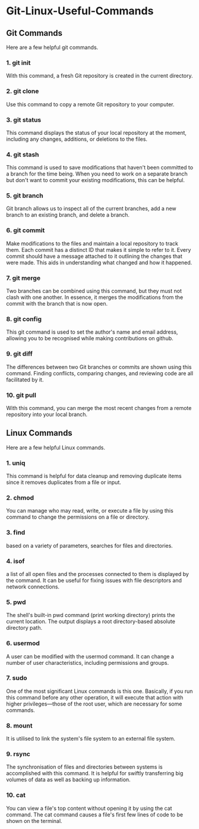 # Git-Linux-Useful-Commands

## Git Commands
Here are a few helpful git commands.

### 1. git init
With this command, a fresh Git repository is created in the current directory.

### 2. git clone
Use this command to copy a remote Git repository to your computer.

### 3. git status
This command displays the status of your local repository at the moment, including any changes, additions, or deletions to the files.

### 4. git stash
This command is used to save modifications that haven't been committed to a branch for the time being. When you need to work on a separate branch but don't want to commit your existing modifications, this can be helpful.

### 5. git branch
Git branch allows us to inspect all of the current branches, add a new branch to an existing branch, and delete a branch.

### 6. git commit
Make modifications to the files and maintain a local repository to track them. Each commit has a distinct ID that makes it simple to refer to it. Every commit should have a message attached to it outlining the changes that were made. This aids in understanding what changed and how it happened.

### 7. git merge
Two branches can be combined using this command, but they must not clash with one another. In essence, it merges the modifications from the commit with the branch that is now open.

### 8. git config
This git command is used to set the author's name and email address, allowing you to be recognised while making contributions on github.

### 9. git diff
The differences between two Git branches or commits are shown using this command. Finding conflicts, comparing changes, and reviewing code are all facilitated by it.

### 10. git pull
With this command, you can merge the most recent changes from a remote repository into your local branch.

## Linux Commands
Here are a few helpful Linux commands.

### 1. uniq
This command is helpful for data cleanup and removing duplicate items since it removes duplicates from a file or input.

### 2. chmod
You can manage who may read, write, or execute a file by using this command to change the permissions on a file or directory.

### 3. find
based on a variety of parameters, searches for files and directories.

### 4. isof
a list of all open files and the processes connected to them is displayed by the command. It can be useful for fixing issues with file descriptors and network connections.

### 5. pwd
The shell's built-in pwd command (print working directory) prints the current location. The output displays a root directory-based absolute directory path.

### 6. usermod
A user can be modified with the usermod command. It can change a number of user characteristics, including permissions and groups.

### 7. sudo
One of the most significant Linux commands is this one. Basically, if you run this command before any other operation, it will execute that action with higher privileges—those of the root user, which are necessary for some commands.

### 8. mount
It is utilised to link the system's file system to an external file system.

### 9. rsync
The synchronisation of files and directories between systems is accomplished with this command. It is helpful for swiftly transferring big volumes of data as well as backing up information.

### 10. cat
You can view a file's top content without opening it by using the cat command. The cat command causes a file's first few lines of code to be shown on the terminal.
